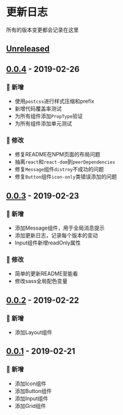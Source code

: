 # 更新日志
所有的版本变更都会记录在这里

## [Unreleased]
[Unreleased]: https://github.com/Hoofoo-WHU/semon-ui/compare/0.0.4...HEAD

## [0.0.4] - 2019-02-26
[0.0.4]: https://github.com/Hoofoo-WHU/semon-ui-react/releases/tag/0.0.4
### 🎉 新增
- 使用`postcss`进行样式压缩和prefix
- 新增代码覆盖率测试
- 为所有组件添加`PropType`验证
- 为所有组件添加单元测试

### 📝 修改
- 修复README在NPM页面的布局问题
- 抽离`react`和`react-dom`到`peerDependencies`
- 修复`Message`组件`distroy`不成功的问题
- 修复`Button`组件`icon-only`类错误添加的问题

## [0.0.3] - 2019-02-23
[0.0.3]: https://github.com/Hoofoo-WHU/semon-ui-react/releases/tag/0.0.3
### 🎉 新增
- 添加Message组件，用于全局消息提示
- 添加更新日志，记录每个版本的变动
- Input组件新增readOnly属性
### 📝 修改
- 简单的更新README至能看
- 修改sass全局配色变量

## [0.0.2] - 2019-02-22
[0.0.2]: https://github.com/Hoofoo-WHU/semon-ui-react/releases/tag/0.0.2
### 🎉 新增
- 添加Layout组件

## [0.0.1] - 2019-02-21
[0.0.1]: https://github.com/Hoofoo-WHU/semon-ui-react/releases/tag/0.0.1
### 🎉 新增
- 添加Icon组件
- 添加Button组件
- 添加Input组件
- 添加Grid组件
